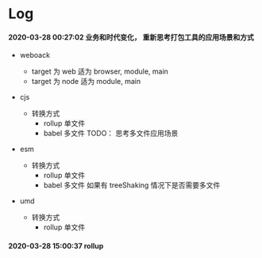 # Log

#### 2020-03-28 00:27:02 业务和时代变化， 重新思考打包工具的应用场景和方式

- weboack

  - target 为 web 适为 browser, module, main
  - target 为 node 适为 module, main

- cjs

  - 转换方式
    - rollup 单文件
    - babel 多文件 TODO： 思考多文件应用场景

- esm

  - 转换方式
    - rollup 单文件
    - babel 多文件 如果有 treeShaking 情况下是否需要多文件

- umd
  - 转换方式
    - rollup 单文件

#### 2020-03-28 15:00:37 rollup
